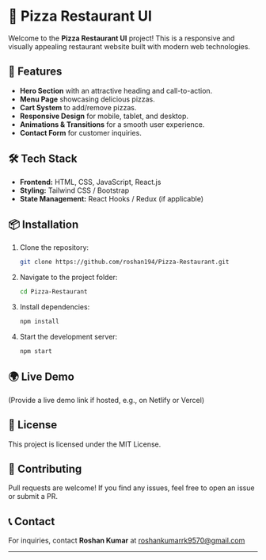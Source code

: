 # 🍕 Pizza Restaurant UI

Welcome to the **Pizza Restaurant UI** project! This is a responsive and visually appealing restaurant website built with modern web technologies.

## 🚀 Features
- **Hero Section** with an attractive heading and call-to-action.
- **Menu Page** showcasing delicious pizzas.
- **Cart System** to add/remove pizzas.
- **Responsive Design** for mobile, tablet, and desktop.
- **Animations & Transitions** for a smooth user experience.
- **Contact Form** for customer inquiries.

## 🛠 Tech Stack
- **Frontend:** HTML, CSS, JavaScript, React.js
- **Styling:** Tailwind CSS / Bootstrap
- **State Management:** React Hooks / Redux (if applicable)

## 📦 Installation
1. Clone the repository:
   ```sh
   git clone https://github.com/roshan194/Pizza-Restaurant.git
   ```
2. Navigate to the project folder:
   ```sh
   cd Pizza-Restaurant
   ```
3. Install dependencies:
   ```sh
   npm install
   ```
4. Start the development server:
   ```sh
   npm start
   ```

## 🌍 Live Demo
(Provide a live demo link if hosted, e.g., on Netlify or Vercel)

## 📜 License
This project is licensed under the MIT License.

## 🤝 Contributing
Pull requests are welcome! If you find any issues, feel free to open an issue or submit a PR.

## 📞 Contact
For inquiries, contact **Roshan Kumar** at roshankumarrk9570@gmail.com

---
